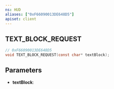 ```yaml
---
ns: HUD
aliases: ["0xF66090013DE648D5"]
apiset: client
---
```

## TEXT_BLOCK_REQUEST

```c
// 0xF66090013DE648D5
void TEXT_BLOCK_REQUEST(const char* textBlock);
```


## Parameters
* **textBlock**:




